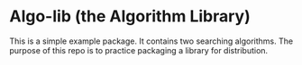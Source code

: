 # Algo-lib (the Algorithm Library)

This is a simple example package. It contains two searching algorithms. The purpose of this repo is to practice packaging a library for distribution. 